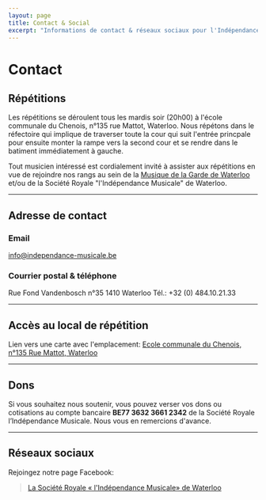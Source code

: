 ```yaml
---
layout: page
title: Contact & Social
excerpt: "Informations de contact & réseaux sociaux pour l'Indépendance Musicale de Waterloo"
---
```


# Contact

## Répétitions
Les répétitions se déroulent tous les mardis soir (20h00) à l'école communale du Chenois, n°135 rue Mattot, Waterloo. Nous répétons dans le réfectoire qui implique de traverser toute la cour qui suit l'entrée princpale pour ensuite monter la rampe vers la second cour et se rendre dans le batiment immédiatement à gauche.

Tout musicien intéressé est cordialement invité à assister aux répétitions en vue de rejoindre nos rangs au sein de la [Musique de la Garde de Waterloo](http://www.lamusiquedelagarde.be) et/ou de la Société Royale "l'Indépendance Musicale" de Waterloo.

---

## Adresse de contact

### Email
info@independance-musicale.be

### Courrier postal & téléphone
Rue Fond Vandenbosch n°35 1410 Waterloo
Tél.: +32 (0) 484.10.21.33

---

## Accès au local de répétition
Lien vers une carte avec l'emplacement: [Ecole communale du Chenois, n°135 Rue Mattot, Waterloo](https://www.waterloo.be/annuaire/ecole-communale-du-chenois-enseignement-communal) 

---

## Dons
Si vous souhaitez nous soutenir, vous pouvez verser vos dons ou cotisations au compte bancaire **BE77 3632 3661 2342** de la Société Royale l’Indépendance Musicale. Nous vous en remercions d'avance.

---

## Réseaux sociaux
Rejoingez notre page Facebook:
<div class="fb-page" data-href="https://www.facebook.com/IndependanceWaterloo" data-tabs="timeline" data-small-header="false" data-adapt-container-width="true" data-hide-cover="false" data-show-facepile="true"><blockquote cite="https://www.facebook.com/IndependanceWaterloo" class="fb-xfbml-parse-ignore"><a href="https://www.facebook.com/IndependanceWaterloo">La Société Royale « l&#039;Indépendance Musicale» de Waterloo</a></blockquote></div>

